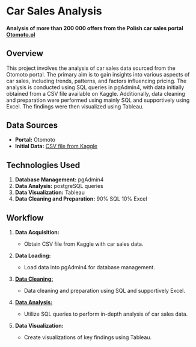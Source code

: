 # Car Sales Analysis
#### Analysis of more than 200 000 offers from the Polish car sales portal [Otomoto.pl](https://www.otomoto.pl)


## Overview
This project involves the analysis of car sales data sourced from the Otomoto portal. The primary aim is to gain insights into various aspects of car sales, including trends, patterns, and factors influencing pricing. The analysis is conducted using SQL queries in pgAdmin4, with data initially obtained from a CSV file available on Kaggle. Additionally, data cleaning and preparation were performed using mainly SQL and supportively using Excel. The findings were then visualized using Tableau.

## Data Sources
- **Portal:** Otomoto
- **Initial Data:** [CSV file from Kaggle](https://www.kaggle.com/datasets/szymoncyperski/car-sales-offers-from-otomotopl-2023/data)

## Technologies Used
1. **Database Management:** pgAdmin4
2. **Data Analysis:** postgreSQL queries
3. **Data Visualization:** Tableau
4. **Data Cleaning and Preparation:** 90% SQL 10% Excel

## Workflow
1. **Data Acquisition:**
   - Obtain CSV file from Kaggle with car sales data.

2. **Data Loading:**
   - Load data into pgAdmin4 for database management.

3. [**Data Cleaning:**](https://github.com/m1sti/Car_Offers_Data_Analysis/blob/main/data_cleaning.md)
   - Data cleaning and preparation using SQL and supportively Excel.
  
4. [**Data Analysis:**](https://github.com/m1sti/Car_Offers_Data_Analysis/blob/main/main_data_analysis.md)
   - Utilize SQL queries to perform in-depth analysis of car sales data.

5. **Data Visualization:**
   - Create visualizations of key findings using Tableau.

